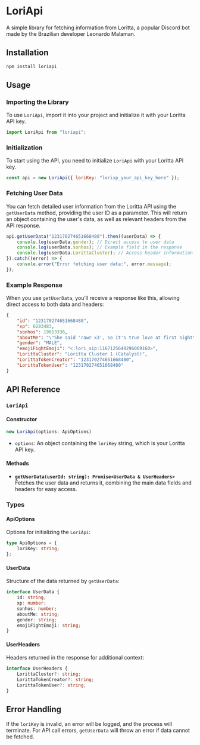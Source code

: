 # LoriApi

A simple library for fetching information from Loritta, a popular Discord bot made by the Brazilian developer Leonardo Malaman.

## Installation

```bash
npm install loriapi
```

## Usage

### Importing the Library

To use `LoriApi`, import it into your project and initialize it with your Loritta API key.

```javascript
import LoriApi from "loriapi";
```

### Initialization

To start using the API, you need to initialize `LoriApi` with your Loritta API key.

```javascript
const api = new LoriApi({ loriKey: "lorixp_your_api_key_here" });
```

### Fetching User Data

You can fetch detailed user information from the Loritta API using the `getUserData` method, providing the user ID as a parameter. This will return an object containing the user's data, as well as relevant headers from the API response.

```javascript
api.getUserData("123170274651668480").then((userData) => {
    console.log(userData.gender); // Direct access to user data
    console.log(userData.sonhos); // Example field in the response
    console.log(userData.LorittaCluster); // Access header information directly
}).catch((error) => {
    console.error("Error fetching user data:", error.message);
});
```

### Example Response

When you use `getUserData`, you’ll receive a response like this, allowing direct access to both data and headers:

```json
{
    "id": "123170274651668480",
    "xp": 6283483,
    "sonhos": 19613336,
    "aboutMe": "\"She said 'rawr x3', so it's true love at first sight\"",
    "gender": "MALE",
    "emojiFightEmoji": "<:lori_sip:1167125644296069160>",
    "LorittaCluster": "Loritta Cluster 1 (Catalyst)",
    "LorittaTokenCreator": "123170274651668480",
    "LorittaTokenUser": "123170274651668480"
}
```

## API Reference

### `LoriApi`

#### Constructor

```typescript
new LoriApi(options: ApiOptions)
```

- `options`: An object containing the `loriKey` string, which is your Loritta API key.

#### Methods

- **`getUserData(userId: string): Promise<UserData & UserHeaders>`**  
  Fetches the user data and returns it, combining the main data fields and headers for easy access.

### Types

#### ApiOptions

Options for initializing the `LoriApi`:

```typescript
type ApiOptions = {
    loriKey: string;
};
```

#### UserData

Structure of the data returned by `getUserData`:

```typescript
interface UserData {
    id: string;
    xp: number;
    sonhos: number;
    aboutMe: string;
    gender: string;
    emojiFightEmoji: string;
}
```

#### UserHeaders

Headers returned in the response for additional context:

```typescript
interface UserHeaders {
    LorittaCluster?: string;
    LorittaTokenCreator?: string;
    LorittaTokenUser?: string;
}
```

## Error Handling

If the `loriKey` is invalid, an error will be logged, and the process will terminate. For API call errors, `getUserData` will throw an error if data cannot be fetched.
